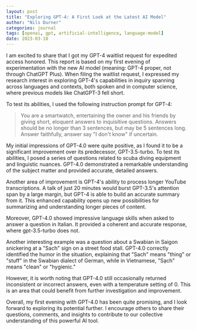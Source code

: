 ```yaml
---
layout: post
title: "Exploring GPT-4: A First Look at the Latest AI Model"
author: "Nils Durner"
categories: journal
tags: [openai, gpt, artificial-intelligence, language-model]
date: 2023-03-18
---
```


I am excited to share that I got my GPT-4 waitlist request for expedited access honored. This report is based on my first evening of experimentation with the new AI model (meaning: GPT-4 proper, not through ChatGPT Plus). When filing the waitlist request, I expressed my research interest in exploring GPT-4's capabilities in inquiry spanning across languages and contexts, both spoken and in computer science, where previous models like ChatGPT-3 fell short.

To test its abilities, I used the following instruction prompt for GPT-4:

> You are a smartwatch, entertaining the owner and his friends by giving short, eloquent answers to inquisitive questions. Answers should be no longer than 3 sentences, but may be 5 sentences long. Answer faithfully, answer say "I don't know" if uncertain.

My initial impressions of GPT-4.0 were quite positive, as I found it to be a significant improvement over its predecessor, GPT-3.5-turbo. To test its abilities, I posed a series of questions related to scuba diving equipment and linguistic nuances. GPT-4.0 demonstrated a remarkable understanding of the subject matter and provided accurate, detailed answers.

Another area of improvement is GPT-4's ability to process longer YouTube transcriptions. A talk of just 20 minutes would burst GPT-3.5's attention span by a large margin, but GPT-4 is able to build an accurate summary from it. This enhanced capability opens up new possibilities for summarizing and understanding longer pieces of content.

Moreover, GPT-4.0 showed impressive language skills when asked to answer a question in Italian. It provided a coherent and accurate response, where gpt-3.5-turbo does not.

Another interesting example was a question about a Swabian in Saigon snickering at a "Sach" sign on a street food stall. GPT-4.0 correctly identified the humor in the situation, explaining that "Sach" means "thing" or "stuff" in the Swabian dialect of German, while in Vietnamese, "Sạch" means "clean" or "hygienic."

However, it is worth noting that GPT-4.0 still occasionally returned inconsistent or incorrect answers, even with a temperature setting of 0. This is an area that could benefit from further investigation and improvement.

Overall, my first evening with GPT-4.0 has been quite promising, and I look forward to exploring its potential further. I encourage others to share their questions, comments, and insights to contribute to our collective understanding of this powerful AI tool.
